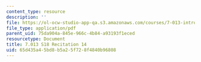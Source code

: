```yaml
---
content_type: resource
description: ''
file: https://ol-ocw-studio-app-qa.s3.amazonaws.com/courses/7-013-introductory-biology-spring-2018/65d435a45bd8b5a25f728f4840b96808_MIT7_013s18R14Q.pdf
file_type: application/pdf
parent_uid: 75da904a-845e-966c-4b84-a93193f1eced
resourcetype: Document
title: 7.013 S18 Recitation 14
uid: 65d435a4-5bd8-b5a2-5f72-8f4840b96808
---
```

